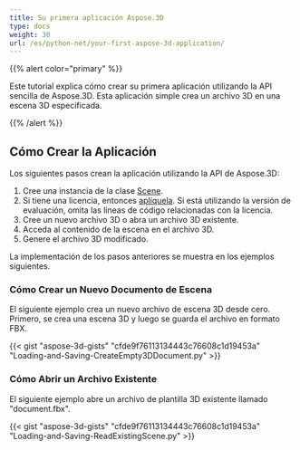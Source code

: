 ```yaml
---
title: Su primera aplicación Aspose.3D
type: docs
weight: 30
url: /es/python-net/your-first-aspose-3d-application/
---
```


{{% alert color="primary" %}}

Este tutorial explica cómo crear su primera aplicación utilizando la API sencilla de Aspose.3D. Esta aplicación simple crea un archivo 3D en una escena 3D especificada.

{{% /alert %}}

## **Cómo Crear la Aplicación**

Los siguientes pasos crean la aplicación utilizando la API de Aspose.3D:

1. Cree una instancia de la clase [Scene](https://reference.aspose.com/3d/es/python-net/aspose.threed/scene/).
1. Si tiene una licencia, entonces [aplíquela](/3d/es/python-net/licensing/).
   Si está utilizando la versión de evaluación, omita las líneas de código relacionadas con la licencia.
1. Cree un nuevo archivo 3D o abra un archivo 3D existente.
1. Acceda al contenido de la escena en el archivo 3D.
1. Genere el archivo 3D modificado.

La implementación de los pasos anteriores se muestra en los ejemplos siguientes.

### **Cómo Crear un Nuevo Documento de Escena**

El siguiente ejemplo crea un nuevo archivo de escena 3D desde cero. Primero, se crea una escena 3D y luego se guarda el archivo en formato FBX.

{{< gist "aspose-3d-gists" "cfde9f76113134443c76608c1d19453a" "Loading-and-Saving-CreateEmpty3DDocument.py" >}}

### **Cómo Abrir un Archivo Existente**

El siguiente ejemplo abre un archivo de plantilla 3D existente llamado "document.fbx".

{{< gist "aspose-3d-gists" "cfde9f76113134443c76608c1d19453a" "Loading-and-Saving-ReadExistingScene.py" >}}
